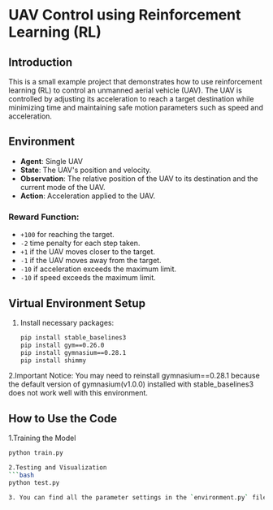 # UAV Control using Reinforcement Learning (RL)

## Introduction
This is a small example project that demonstrates how to use reinforcement learning (RL) to control an unmanned aerial vehicle (UAV). The UAV is controlled by adjusting its acceleration to reach a target destination while minimizing time and maintaining safe motion parameters such as speed and acceleration.

## Environment
- **Agent**: Single UAV
- **State**: The UAV's position and velocity.
- **Observation**: The relative position of the UAV to its destination and the current mode of the UAV.
- **Action**: Acceleration applied to the UAV.

### Reward Function:
- `+100` for reaching the target.
- `-2` time penalty for each step taken.
- `+1` if the UAV moves closer to the target.
- `-1` if the UAV moves away from the target.
- `-10` if acceleration exceeds the maximum limit.
- `-10` if speed exceeds the maximum limit.

## Virtual Environment Setup

1. Install necessary packages:
   ```bash
   pip install stable_baselines3
   pip install gym==0.26.0
   pip install gymnasium==0.28.1
   pip install shimmy

2.Important Notice:
You may need to reinstall gymnasium==0.28.1 because the default version of gymnasium(v1.0.0) installed with stable_baselines3 does not work well with this environment.

## How to Use the Code
1.Training the Model
```bash
python train.py

2.Testing and Visualization
```bash
python test.py

3. You can find all the parameter settings in the `environment.py` file.

